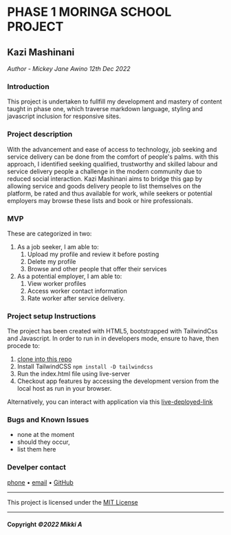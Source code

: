# PHASE 1 MORINGA SCHOOL PROJECT
## Kazi Mashinani

*Author - Mickey Jane Awino*
*12th Dec 2022*

### Introduction

This  project is undertaken to fullfill my development and mastery of content taught in phase one, which traverse markdown language, styling and javascript inclusion for responsive sites.

### Project description

With the advancement and ease of access to technology, job seeking and service delivery can be done from the comfort of people's palms.
with this approach, I identified seeking qualified, trustworthy and skilled labour and service delivery people a challenge in the modern community due to reduced social interaction. Kazi Mashinani aims to bridge this gap by allowing service and goods delivery people to list themselves on the platform, be rated and thus available for work, while seekers or potential employers may browse these lists and book or hire professionals.

### MVP
These are categorized in two:

1. As a job seeker, I am able to:
    1. Upload my profile and review it before posting
    1. Delete my profile
    1. Browse and other people that offer their services
1. As a potential employer, I am able to:
    1. View worker profiles
    1. Access worker contact information
    1. Rate worker after service delivery.

### Project setup Instructions
The project has been created with HTML5, bootstrapped with TailwindCss and Javascript.
In order to run in in developers mode, ensure to have, then procede to:
1. [clone into this repo](https://github.com/Mickey254-ja/phaseI-final-project.git)
1. Install TailwindCSS 
    `npm install -D tailwindcss`
1. Run the index.html file using live-server
1. Checkout app features by accessing the development version from the local host as run in your browser.

Alternatively, you can interact with application via this [live-deployed-link]()

### Bugs and Known Issues
* none at the moment
* should they occur,
* list them here

### Develper contact

[phone](wa.me/254716831819) •  [email](mickey.awino@student.moringaschool.com) •  [GitHub](https://github.com/Mickey254-ja)

---

This project is licensed under the [MIT License](https://github.com/Mickey254-ja/phaseI-final-project/blob/main/LICENSE)

---

#### Copyright *©2022 Mikki A*

